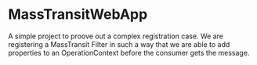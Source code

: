 # MassTransitWebApp

A simple project to proove out a complex registration case. We are registering a MassTransit Filter in such a way that we are able to add properties
to an OperationContext before the consumer gets the message.
